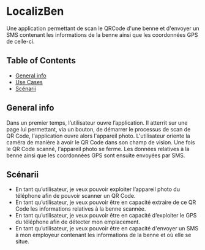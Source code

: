 # LocalizBen
Une application permettant de scan le QRCode d'une benne et d'envoyer un SMS contenant les informations de la benne ainsi que les coordonnées GPS de celle-ci.
## Table of Contents
* [General info](#general-info)
* [Use Cases](#use-cases)
* [Scénarii](#scenarii)
## General info
Dans un premier temps, l’utilisateur ouvre l’application.
Il atterrit sur une page lui permettant, via un bouton, de démarrer le processus de scan de QR Code, l'application ouvre alors l'appareil photo.
L'utilisateur oriente la caméra de manière à avoir le QR Code dans son champ de vision.
Une fois le QR Code scanné, l'appareil photo se ferme. Les données relatives à la benne ainsi que les coordonnées GPS sont ensuite envoyées par SMS.
## Scénarii
* En tant qu’utilisateur, je veux pouvoir exploiter l’appareil photo du téléphone afin de pouvoir scanner un QR Code.
* En tant qu’utilisateur, je veux pouvoir être en capacité extraire de ce QR Code les informations relatives à la benne scannée.
* En tant qu’utilisateur, je veux pouvoir être en capacité d’exploiter le GPS du téléphone afin de détecter mon emplacement.
* En tant qu’utilisateur, je veux pouvoir être en capacité d'envoyer un SMS à mon employeur contenant les informations de la benne et où elle se situe.
